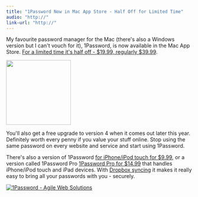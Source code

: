 ```yaml
---
title: "1Password Now in Mac App Store - Half Off for Limited Time"
audio: "http://"
link-url: "http://"
---
```

<p>My favourite password manager for the Mac (there's also a Windows version but I can't vouch for it), 1Password, is now available in the Mac App Store. <a href="http://click.linksynergy.com/fs-bin/stat?id=6PFrOqNV4B8&offerid=146261&type=3&subid=0&tmpid=1826&RD_PARM1=http%253A%252F%252Fitunes.apple.com%252Fca%252Fapp%252F1password%252Fid443987910%253Fmt%253D12%2526uo%253D4%2526partnerId%253D30" target="itunes_store">For a limited time it's half off - $19.99, regularly $39.99</a>.</p>
<p><img src="https://chrisenns.com/wp-content/uploads/2011/09/1password.png" alt="" title="1password" width="175" height="175" class="aligncenter size-full wp-image-19648" /></p>
<p>You'll also get a free upgrade to version 4 when it comes out later this year. Definitely worth every penny if you value your stuff online. Stop using the same password on every website and service and start using 1Password.</p>
<p>There's also a version of 1Password <a href="http://click.linksynergy.com/fs-bin/stat?id=6PFrOqNV4B8&offerid=146261&type=3&subid=0&tmpid=1826&RD_PARM1=http%253A%252F%252Fitunes.apple.com%252Fca%252Fapp%252F1password-for-iphone%252Fid285897618%253Fmt%253D8%2526uo%253D4%2526partnerId%253D30" target="itunes_store">for iPhone/iPod touch for $9.99</a>, or a version called 1Password Pro <a href="http://click.linksynergy.com/fs-bin/stat?id=6PFrOqNV4B8&offerid=146261&type=3&subid=0&tmpid=1826&RD_PARM1=http%253A%252F%252Fitunes.apple.com%252Fca%252Fapp%252F1password-pro%252Fid319898689%253Fmt%253D8%2526uo%253D4%2526partnerId%253D30" target="itunes_store">1Password Pro for $14.99</a> that handles iPhone/iPod touch and iPad devices. With <a href="http://db.tt/czHe7sK">Dropbox syncing</a> it makes it really easy to bring all your passwords with you - securely.</p>
<p><a href="http://click.linksynergy.com/fs-bin/stat?id=6PFrOqNV4B8&offerid=146261&type=3&subid=0&tmpid=1826&RD_PARM1=http%253A%252F%252Fitunes.apple.com%252Fca%252Fapp%252F1password%252Fid443987910%253Fmt%253D12%2526uo%253D4%2526partnerId%253D30" target="itunes_store"><img src="http://ax.phobos.apple.com.edgesuite.net/images/web/linkmaker/badge_macappstore-lrg.gif" alt="1Password - Agile Web Solutions" style="border: 0;"/></a></p>
